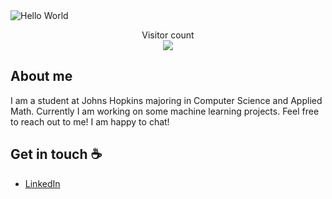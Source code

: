 <img src="https://raw.githubusercontent.com/sagar-viradiya/sagar-viradiya/master/resources/banner.png" alt="Hello World">

<p align="center"> 
  Visitor count<br>
  <img src="https://profile-counter.glitch.me/bobdong01/count.svg" />
</p>



## About me

I am a student at Johns Hopkins majoring in Computer Science and Applied Math. Currently I am working on some machine learning projects. Feel free to reach out to me! I am happy to chat!

## Get in touch :coffee:
- [LinkedIn](https://www.linkedin.com/in/bob-dong-990236227/)
